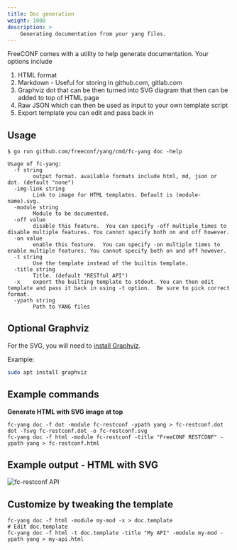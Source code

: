 ```yaml
---
title: Doc generation
weight: 1000
description: >
    Generating documentation from your yang files.
---
```


FreeCONF comes with a utility to help generate documentation.  Your options include
1. HTML format
2. Markdown - Useful for storing in github.com, gitlab.com
3. Graphviz dot that can be then turned into SVG diagram that then can be added to top of HTML page
4. Raw JSON which can then be used as input to your own template script
5. Export template you can edit and pass back in


## Usage

```
$ go run github.com/freeconf/yang/cmd/fc-yang doc -help

Usage of fc-yang:
  -f string
    	output format. available formats include html, md, json or dot. (default "none")
  -img-link string
    	Link to image for HTML templates. Default is (module-name).svg.
  -module string
    	Module to be documented.
  -off value
    	disable this feature.  You can specify -off multiple times to disable multiple features. You cannot specify both on and off however.
  -on value
    	enable this feature.  You can specify -on multiple times to enable multiple features. You cannot specify both on and off however.
  -t string
    	Use the template instead of the builtin template.
  -title string
    	Title. (default "RESTful API")
  -x	export the builting template to stdout. You can then edit template and pass it back in using -t option.  Be sure to pick correct format.
  -ypath string
    	Path to YANG files
```

## Optional Graphviz

For the SVG, you will need to [install Graphviz](https://graphviz.org/download/).  

Example:
```bash
sudo apt install graphviz
```

## Example commands

**Generate HTML with SVG image at top**
```
fc-yang doc -f dot -module fc-restconf -ypath yang > fc-restconf.dot
dot -Tsvg fc-restconf.dot -o fc-restconf.svg
fc-yang doc -f html -module fc-restconf -title "FreeCONF RESTCONF" -ypath yang > fc-restconf.html
```

## Example output - HTML with SVG

![fc-restconf API](/docs-example-html.png)


## Customize by tweaking the template

```
fc-yang doc -f html -module my-mod -x > doc.template
# Edit doc.template
fc-yang doc -f html -t doc.template -title "My API" -module my-mod -ypath yang > my-api.html
```
